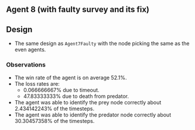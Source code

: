 ## Agent 8 (with faulty survey and its fix)

## Design

- The same design as `Agent7Faulty` with the node picking the same as the even agents.

### Observations

- The win rate of the agent is on average 52.1%.
- The loss rates are:
    - 0.066666667% due to timeout.
    - 47.83333333% due to death from predator.
- The agent was able to identify the prey node correctly about 2.434142243% of the timesteps.
- The agent was able to identify the predator node correctly about 30.30457358% of the timesteps.